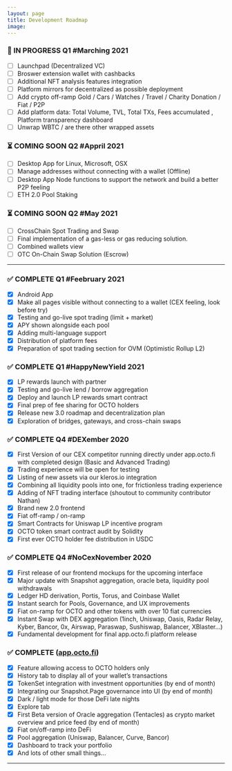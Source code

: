 ```yaml
---
layout: page
title: Development Roadmap
image:
---
```


### 🚧 IN PROGRESS Q1 \#Marching 2021

- [ ] Launchpad (Decentralized VC)
- [ ] Broswer extension wallet with cashbacks
- [ ] Additional NFT analysis features integration
- [ ] Platform mirrors for decentralized as possible deployment
- [ ] Add crypto off-ramp Gold / Cars / Watches / Travel / Charity Donation / Fiat / P2P
- [ ] Add platform data: Total Volume, TVL,  Total TXs, Fees accumulated , Platform transparency dashboard
- [ ] Unwrap WBTC / are there other wrapped assets

### ⏳ COMING SOON Q2 \#Appril 2021

- [ ] Desktop App for Linux, Microsoft, OSX
- [ ] Manage addresses without connecting with a wallet (Offline) 
- [ ] Desktop App Node functions to support the network and build a better P2P feeling
- [ ] ETH 2.0 Pool Staking 

### ⏳ COMING SOON Q2 \#May 2021

- [ ] CrossChain Spot Trading and Swap
- [ ] Final implementation of a gas-less or gas reducing solution. 
- [ ] Combined wallets view 
- [ ] OTC On-Chain Swap Solution (Escrow)

***

### ✅ COMPLETE Q1 \#Feebruary 2021

- [x] Android App
- [x] Make all pages visible without connecting to a wallet (CEX feeling, look before try)
- [x] Testing and go-live spot trading (limit + market)
- [x] APY shown alongside each pool 
- [x] Adding multi-language support 
- [x] Distribution of platform fees 
- [x] Preparation of spot trading section for OVM (Optimistic Rollup L2)

### ✅ COMPLETE Q1 \#HappyNewYield 2021

- [x] LP rewards launch with partner
- [x] Testing and go-live lend / borrow aggregation
- [x] Deploy and launch LP rewards smart contract
- [x] Final prep of fee sharing for OCTO holders
- [x] Release new 3.0 roadmap and decentralization plan
- [x] Exploration of bridges, gateways, and cross-chain swaps

### ✅ COMPLETE Q4 \#DEXember 2020

- [x] First Version of our CEX competitor running directly under app.octo.fi with completed design (Basic and Advanced Trading)
- [x] Trading experience will be open for testing
- [x] Listing of new assets via our kleros.io integration
- [x] Combining all liquidity pools into one, for frictionless trading experience
- [x] Adding of NFT trading interface (shoutout to community contributor Nathan)
- [x] Brand new 2.0 frontend
- [x] Fiat off-ramp / on-ramp
- [x] Smart Contracts for Uniswap LP incentive program
- [x] OCTO token smart contract audit by Solidity
- [x] First ever OCTO holder fee distribution in USDC

### ✅ COMPLETE Q4 \#NoCexNovember 2020

- [x] First release of our frontend mockups for the upcoming interface
- [x] Major update with Snapshot aggregation, oracle beta, liquidity pool withdrawals
- [x] Ledger HD derivation, Portis, Torus, and Coinbase Wallet
- [x] Instant search for Pools, Governance, and UX improvements
- [x] Fiat on-ramp for OCTO and other tokens with over 10 fiat currencies
- [x] Instant Swap with DEX aggregation (1inch, Uniswap, Oasis, Radar Relay, Kyber, Bancor, 0x, Airswap, Paraswap, Sushiswap, Balancer, XBlaster…)
- [x] Fundamental development for final app.octo.fi platform release

### ✅ COMPLETE ([app.octo.fi](https://app.octo.fi))

- [x] Feature allowing access to OCTO holders only
- [x] History tab to display all of your wallet’s transactions
- [x] TokenSet integration with investment opportunities (by end of month)
- [x] Integrating our Snapshot.Page governance into UI (by end of month)
- [x] Dark / light mode for those DeFi late nights
- [x] Explore tab
- [x] First Beta version of Oracle aggregation (Tentacles) as crypto market overview and price feed (by end of month)
- [x] Fiat on/off-ramp into DeFi
- [x] Pool aggregation (Uniswap, Balancer, Curve, Bancor)
- [x] Dashboard to track your portfolio
- [x] And lots of other small things…

***
